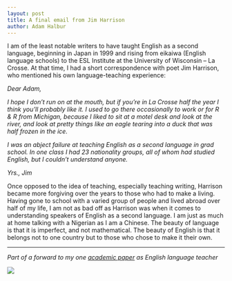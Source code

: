 ```yaml
---
layout: post
title: A final email from Jim Harrison
author: Adam Halbur
---
```


I am of the least notable writers to have taught English as a second language, beginning in Japan in 1999 and rising from eikaiwa (English language schools) to the ESL Institute at the University of Wisconsin – La Crosse. At that time, I had a short correspondence with poet Jim Harrison, who mentioned his own language-teaching experience:  

*Dear Adam,*  

*I hope I don’t run on at the mouth, but if you’re in La Crosse half the year I think you’ll probably like it. I used to go there occasionally to work or for R & R from Michigan, because I liked to sit at a motel desk and look at the river, and look at pretty things like an eagle tearing into a duck that was half frozen in the ice.*  

*I was an abject failure at teaching English as a second language in grad school. In one class I had 23 nationality groups, all of whom had studied English, but I couldn’t understand anyone.*  

*Yrs., Jim*  

Once opposed to the idea of teaching, especially teaching writing, Harrison became more forgiving over the years to those who had to make a living. Having gone to school with a varied group of people and lived abroad over half of my life, I am not as bad off as Harrison was when it comes to understanding speakers of English as a second language. I am just as much at home talking with a Nigerian as I am a Chinese. The beauty of language is that it is imperfect, and not mathematical. The beauty of English is that it belongs not to one country but to those who chose to make it their own.  

------------------------------------
*Part of a forward to my one [academic paper][academic-link] as English language teacher*

![](https://c1.staticflickr.com/8/7855/45996981774_697c95a598_b.jpg)

[academic-link]: https://www.academia.edu/38141360/Once_Upon_a_Time_Using_Childrens_Stories_in_the_University_ESL_EFL_Classroom
